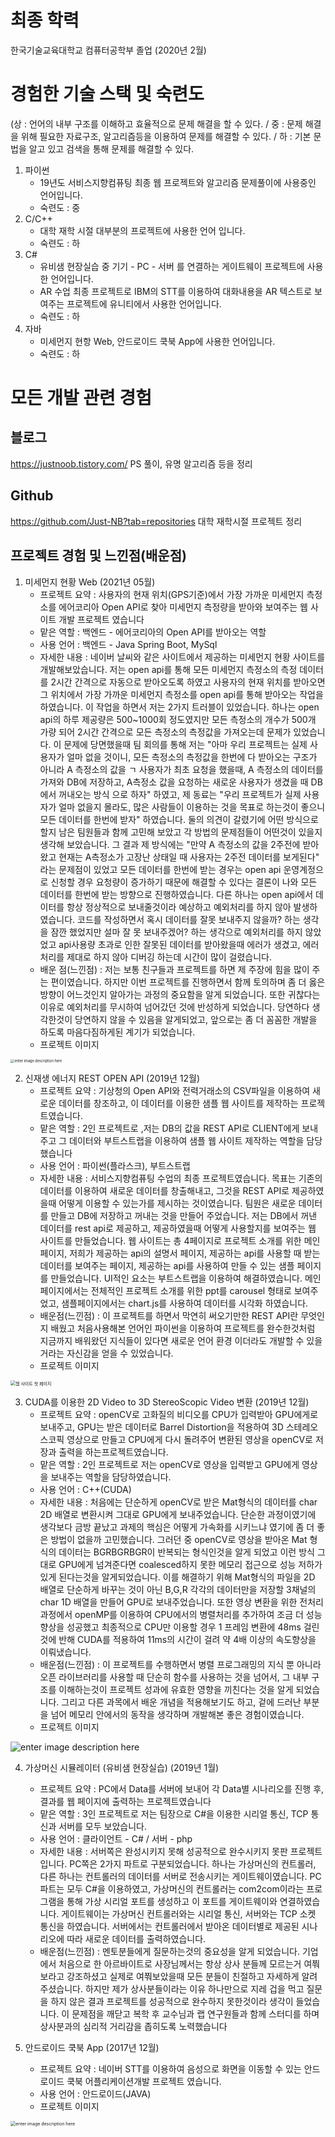 # 최종 학력

한국기술교육대학교 컴퓨터공학부 졸업 (2020년 2월)

# 경험한 기술 스택 및 숙련도
(상 : 언어의 내부 구조를 이해하고 효율적으로 문제 해결을 할 수 있다. / 중 : 문제 해결을 위해 필요한 자료구조, 알고리즘등을 이용하여 문제를 해결할 수 있다.  / 하 : 기본 문법을 알고 있고 검색을 통해 문제를 해결할 수 있다.
  1. 파이썬
     - 19년도 서비스지향컴퓨팅 최종 웹 프로젝트와 알고리즘 문제풀이에 사용중인 언어입니다.
      - 숙련도 : 중
  2. C/C++ 
     - 대학 재학 시절 대부분의 프로젝트에 사용한 언어 입니다. 
      - 숙련도 : 하
  3. C# 
     - 유비샘 현장실습 중 기기 - PC - 서버 를 연결하는 게이트웨이 프로젝트에 사용한 언어입니다.
      - AR 수업 최종 프로젝트로 IBM의 STT를 이용하여 대화내용을 AR 텍스트로 보여주는 프로젝트에 유니티에서 사용한 언어입니다.
      - 숙련도 : 하
  4. 자바 
     - 미세먼지 현항 Web, 안드로이드 쿡북 App에 사용한 언어입니다.
      - 숙련도 : 하

# 모든 개발 관련 경험

## 블로그

https://justnoob.tistory.com/
PS 풀이, 유명 알고리즘 등을 정리

## Github

https://github.com/Just-NB?tab=repositories
대학 재학시절 프로젝트 정리

## 프로젝트 경험 및 느낀점(배운점)

  1. 미세먼지 현황 Web (2021년 05월)
     - 프로젝트 요약 : 사용자의 현재 위치(GPS기준)에서 가장 가까운 미세먼지 측정소를 에어코리아 Open API로 찾아 미세먼지 측정량을 받아와 보여주는 웹 사이트 개발 프로젝트 였습니다
      - 맡은 역할 : 백엔드 - 에어코리아의 Open API를 받아오는 역할
      - 사용 언어 : 백엔드 - Java Spring Boot, MySql
      - 자세한 내용 :
        네이버 날씨와 같은 사이트에서 제공하는 미세먼지 현황 사이트를 개발해보았습니다. 저는 open api를 통해 모든 미세먼지 측정소의 측정 데이터를 2시간 간격으로 자동으로 받아오도록 하였고 사용자의 현재 위치를 받아오면 그 위치에서 가장 가까운 미세먼지 측정소를 open api를 통해 받아오는 작업을 하였습니다.
        이 작업을 하면서 저는 2가지 트러블이 있었습니다.
        하나는 open api의 하루 제공량은 500~1000회 정도였지만 모든 측정소의 개수가 500개 가량 되어 2시간 간격으로 모든 측정소의 측정값을 가져오는데 문제가 있었습니다. 이 문제에 당면했을때 팀 회의를 통해 저는 "아마 우리 프로젝트는 실제 사용자가 얼마 없을 것이니, 모든 측정소의 측정값을 한번에 다 받아오는 구조가 아니라 A 측정소의 값을 ㄱ 사용자가 최초 요청을 했을때, A 측정소의 데이터를 가져와 DB에 저장하고, A측정소 값을 요청하는 새로운 사용자가 생겼을 때 DB에서 꺼내오는 방식 으로 하자" 하였고, 제 동료는 "우리 프로젝트가 실제 사용자가 얼마 없을지 몰라도, 많은 사람들이 이용하는 것을 목표로 하는것이 좋으니 모든 데이터를 한번에 받자" 하였습니다. 둘의 의견이 갈렸기에 어떤 방식으로 할지 남은 팀원들과 함께 고민해 보았고 각 방법의 문제점들이 어떤것이 있을지 생각해 보았습니다. 그 결과 제 방식에는 "만약 A 측정소의 값을 2주전에 받아왔고 현재는 A측정소가 고장난 상태일 때 사용자는 2주전 데이터를 보게된다" 라는 문제점이 있었고 모든 데이터를 한번에 받는 경우는 open api 운영계정으로 신청할 경우 요청량이 증가하기 때문에 해결할 수 있다는 결론이 나와 모든 데이터를 한번에 받는 방향으로 진행하였습니다.
        다른 하나는 open api에서 데이터를 항상 정상적으로 보내줄것이라 예상하고 예외처리를 하지 않아 발생하였습니다. 코드를 작성하면서 혹시 데이터를 잘못 보내주지 않을까? 하는 생각을 잠깐 했었지만 설마 잘 못 보내주겠어? 하는 생각으로 예외처리를 하지 않았었고 api사용량 초과로 인한 잘못된 데이터를 받아왔을때 에러가 생겼고, 에러처리를 제대로 하지 않아 디버깅 하는데 시간이 많이 걸렸습니다.
      - 배운 점(느낀점) : 저는 보통 친구들과 프로젝트를 하면 제 주장에 힘을 많이 주는 편이였습니다. 하지만 이번 프로젝트를 진행하면서 함께 토의하며 좀 더 옳은 방향이 어느것인지 알아가는 과정의 중요함을 알게 되었습니다. 또한 귀찮다는 이유로 예외처리를 무시하여 넘어갔던 것에 반성하게 되었습니다. 당연하다 생각한것이 당연하지 않을 수 있음을 알게되었고, 앞으로는 좀 더 꼼꼼한 개발을 하도록 마음다짐하게된 계기가 되었습니다.
      - 프로젝트 이미지 

<img src="https://img1.daumcdn.net/thumb/R1280x0/?scode=mtistory2&fname=https://blog.kakaocdn.net/dn/2J6Hw/btq7FG0Pe6G/RXqXSaXpgb7GC4V5IGUCek/img.png" alt="enter image description here" style="zoom: 40%;" />



2. 신재생 에너지 REST OPEN API (2019년 12월)
   - 프로젝트 요약 : 기상청의 Open API와 전력거래소의 CSV파일을 이용하여 새로운 데이터를 창조하고, 이 데이터를 이용한 샘플 웹 사이트를 제작하는 프로젝트였습니다.
   - 맡은 역할 : 2인 프로젝트로 ,저는 DB의 값을 REST API로 CLIENT에게 보내주고 그 데이터와 부트스트랩을 이용하여 샘플 웹 사이트 제작하는 역할을 담당했습니다
   - 사용 언어 : 파이썬(플라스크), 부트스트랩
   - 자세한 내용 : 
     서비스지향컴퓨팅 수업의 최종 프로젝트였습니다. 목표는 기존의 데이터를 이용하여 새로운 데이터를 창출해내고, 그것을 REST API로 제공하였을때 어떻게 이용할 수 있는가를 제시하는 것이였습니다. 팀원은 새로운 데이터를 만들고 DB에 저장하고 꺼내는 것을 만들어 주었습니다. 저는 DB에서 꺼낸 데이터를 rest api로 제공하고, 제공하였을때 어떻게 사용할지를 보여주는 웹 사이트를 만들었습니다. 웹 사이트는 총 4페이지로 프로젝트 소개를 위한 메인 페이지, 저희가 제공하는 api의 설명서 페이지, 제공하는 api를 사용할 때 받는 데이터를 보여주는 페이지, 제공하는 api를 사용하여 만들 수 있는 샘플 페이지를 만들었습니다. UI적인 요소는 부트스트랩을 이용하여 해결하였습니다. 메인 페이지에서는 전체적인 프로젝트 소개를 위한 ppt를 carousel 형태로 보여주었고, 샘플페이지에서는 chart.js를 사용하여 데이터를 시각화 하였습니다.
   - 배운점(느낀점) : 이 프로젝트를 하면서 막연히 써오기만한 REST API란 무엇인지 배웠고 처음사용해본 언어인 파이썬을 이용하여 프로젝트를 완수한것처럼 지금까지 배워왔던 지식들이 있다면 새로운 언어 환경 이더라도 개발할 수 있을거라는 자신감을 얻을 수 있었습니다.
   - 프로젝트 이미지

<img src="https://user-images.githubusercontent.com/26599463/118591324-f53d7380-b7de-11eb-84ce-c0cb544434ae.png" alt="웹 사이트 첫 페이지" style="zoom:50%;" />



3. CUDA를 이용한 2D Video to 3D StereoScopic Video 변환 (2019년 12월)
   - 프로젝트 요약 : openCV로 고화질의 비디오를 CPU가 입력받아 GPU에게로 보내주고, GPU는 받은 데이터로 Barrel Distortion을 적용하여 3D 스테레오스코픽 영상으로 만들고 CPU에게 다시 돌려주어 변환된 영상을 openCV로 저장과 출력을 하는프로젝트였습니다.
   - 맡은 역할 :  2인 프로젝트로 저는 openCV로 영상을 입력받고 GPU에게 영상을 보내주는 역할을 담당하였습니다.
   - 사용 언어 : C++(CUDA)
   - 자세한 내용 : 
     처음에는 단순하게 openCV로 받은 Mat형식의 데이터를 char 2D 배열로 변환시켜 그대로 GPU에게 보내주었습니다. 단순한 과정이였기에 생각보다 금방 끝났고 과제의 핵심은 어떻게 가속화를 시키느냐 였기에 좀 더 좋은 방법이 없을까 고민했습니다. 그러던 중 openCV로 영상을 받아온 Mat 형식의 데이터는 BGRBGRBGR이 반복되는 형식인것을 알게 되었고 이런 방식 그대로 GPU에게 넘겨준다면 coalesced하지 못한 메모리 접근으로 성능 저하가 있게 된다는것을 알게되었습니다. 이를 해결하기 위해 Mat형식의 파일을 2D 배열로 단순하게 바꾸는 것이 아닌 B,G,R 각각의 데이터만을 저장할 3채널의 char 1D 배열을 만들어 GPU로 보내주었습니다. 또한 영상 변환을 위한 전처리 과정에서 openMP를 이용하여 CPU에서의 병렬처리를 추가하여 조금 더 성능향상을 성공했고 최종적으로 CPU만 이용할 경우 1 프레임 변환에 48ms 걸린것에 반해 CUDA를 적용하여 11ms의 시간이 걸려 약 4배 이상의 속도향상을 이뤄냈습니다.
   - 배운점(느낀점) : 이 프로젝트를 수행하면서 병렬 프로그래밍의 지식 뿐 아니라 오픈 라이브러리를 사용할 때 단순히 함수를 사용하는 것을 넘어서, 그 내부 구조를 이해하는것이 프로젝트 성과에 유효한 영향을 끼친다는 것을 알게 되었습니다. 그리고 다른 과목에서 배운 개념을 적용해보기도 하고, 겉에 드러난 부분을 넘어 메모리 안에서의 동작을 생각하며 개발해본 좋은 경험이였습니다.
   - 프로젝트 이미지 

<img src="https://user-images.githubusercontent.com/26599463/118616656-db128e00-b7fc-11eb-9c7c-9b5ac2b95fd9.png" alt="enter image description here"  />



4. 가상머신 시뮬레이터 (유비샘 현장실습) (2019년 1월)

   - 프로젝트 요약 : PC에서 Data를 서버에 보내어 각 Data별 시나리오를 진행 후, 결과를 웹 페이지에 출력하는 프로젝트였습니다
   - 맡은 역할 : 3인 프로젝트로 저는 팀장으로 C#을 이용한 시리얼 통신, TCP 통신과 서버를 모두 보았습니다.
   - 사용 언어 : 클라이언트 - C# / 서버 - php
   - 자세한 내용 : 서버쪽은 완성시키지 못해 성공적으로 완수시키지 못판 프로젝트입니다. PC쪽은 2가지 파트로 구분되었습니다. 하나는 가상머신의 컨트롤러, 다른 하나는 컨트롤러의 데이터를 서버로 전송시키는 게이트웨이였습니다. PC파트는 모두 C#을 이용하였고, 가상머신의 컨트롤러는 com2com이라는 프로그램을 통해 가상 시리얼 포트를 생성하고 이 포트를 게이트웨이와 연결하였습니다. 게이트웨이는 가상머신 컨트롤러와는 시리얼 통신, 서버와는 TCP 소켓 통신을 하였습니다. 서버에서는 컨트롤러에서 받아온 데이터별로 제공된 시나리오에 따라 새로운 데이터를 출력하였습니다.
   - 배운점(느낀점) : 멘토분들에게 질문하는것의 중요성을 알게 되었습니다. 기업에서 처음으로 한 아르바이트로 사장님께서는 항상 상사 분들께 모르는거 여쭤보라고 강조하셨고 실제로 여쭤보았을때 모든 분들이 친절하고 자세하게 알려주셨습니다. 하지만 제가 상사분들이라는 이유 하나만으로 지레 겁을 먹고 질문을 하지 않은 결과 프로젝트를 성공적으로 완수하지 못한것이라 생각이 들었습니다. 이 문제점을 깨닫고 복학 후 교수님과 랩 연구원들과 함께 스터디를 하며 상사분과의 심리적 거리감을 좁히도록 노력했습니다

   

5. 안드로이드 쿡북 App (2017년 12월)
   - 프로젝트 요약 : 네이버 STT를 이용하여 음성으로 화면을 이동할 수 있는 안드로이드 쿡북 어플리케이션개발 프로젝트 였습니다.
   - 사용 언어 : 안드로이드(JAVA)
   - 프로젝트 이미지 

 <img src="https://user-images.githubusercontent.com/26599463/118635048-241f0e00-b80e-11eb-95d2-5156a86f9dd4.png" alt="enter image description here" style="zoom:50%;" />
